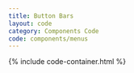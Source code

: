 ```yaml
---
title: Button Bars
layout: code
category: Components Code
code: components/menus
---
```


{% include code-container.html %}
